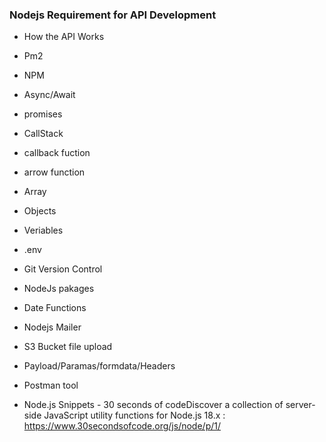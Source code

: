 ### Nodejs Requirement for API Development
- How the API Works
- Pm2
- NPM 
- Async/Await
- promises
- CallStack
- callback fuction
- arrow function
- Array 
- Objects
- Veriables
- .env
- Git Version Control
- NodeJs pakages
- Date Functions
- Nodejs Mailer
- S3 Bucket file upload
- Payload/Paramas/formdata/Headers
- Postman tool


- Node.js Snippets - 30 seconds of codeDiscover a collection of server-side JavaScript utility functions for Node.js 18.x : https://www.30secondsofcode.org/js/node/p/1/
